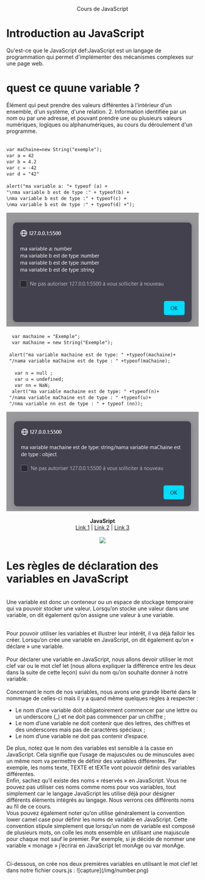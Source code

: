 

<p align="center">
  Cours de JavaScript
</p>

# Introduction au JavaScript

Qu'est-ce que le JavaScript
def:JavaScript est un langage de programmation qui permet d'implémenter des mécanismes complexes sur une page web.

# quest ce quune variable ?

Élément qui peut prendre des valeurs différentes à l'intérieur d'un ensemble, d'un système, d'une relation. 2. Information identifiée par un nom ou par une adresse, et pouvant prendre une ou plusieurs valeurs numériques, logiques ou alphanumériques, au cours du déroulement d'un programme.</br>
</br>
```
var maChaine=new String("exemple");
var a = 42
var b = 4.2
var c = -42
var d = "42"

alert("ma variable a: "+ typeof (a) +
"\nma variable b est de type :" + typeof(b) +
\nma variable b est de type :" + typeof(c) +
\nma variable b est de type :" + typeof(d) +");
```
![capture](/img/number.png)   
```
  var machaine = "Exemple";
  var maChaine = new String("Exemple");

 alert("ma variable machaine est de type: " +typeof(machaine)+
 "/nama variable maChaine est de type : " +typeof(maChaine);

   var n = null ;
   var u = undefined;
   var nn = NaN;
  alert("ma variable machaine est de type: " +typeof(n)+
 "/nama variable maChaine est de type : " +typeof(u)+
 "/nma variable nn est de type : " + typeof (nn));  
```
![capture](/img/object.png)

<p align="center">
  <b>JavaSript</b><br>
  <a href="#">Link 1</a> |
  <a href="#">Link 2</a> |
  <a href="#">Link 3</a>
  <br><br>
  <img src="http://s.4cdn.org/image/title/105.gif">
</p>


# Les règles de déclaration des variables en JavaScript </br>
</br>
Une variable est donc un conteneur ou un espace de stockage temporaire qui va pouvoir stocker une valeur. Lorsqu’on stocke une valeur dans une variable, on dit également qu’on assigne une valeur à une variable.</br>
</br>

Pour pouvoir utiliser les variables et illustrer leur intérêt, il va déjà falloir les créer. Lorsqu’on crée une variable en JavaScript, on dit également qu’on « déclare » une variable.</br>
</br>
Pour déclarer une variable en JavaScript, nous allons devoir utiliser le mot clef var ou le mot clef let (nous allons expliquer la différence entre les deux dans la suite de cette leçon) suivi du nom qu’on souhaite donner à notre variable.</br>
</br>
Concernant le nom de nos variables, nous avons une grande liberté dans le nommage de celles-ci mais il y a quand même quelques règles à respecter :  
  
    
    

* Le nom d’une variable doit obligatoirement commencer par une lettre ou un underscore (_) et ne doit pas commencer par un chiffre ;
*    Le nom d’une variable ne doit contenir que des lettres, des chiffres et des underscores mais pas de caractères spéciaux ;
*    Le nom d’une variable ne doit pas contenir d’espace.  
  
De plus, notez que le nom des variables est sensible à la casse en JavaScript. Cela signifie que l’usage de majuscules ou de minuscules avec un même nom va permettre de définir des variables différentes. Par exemple, les noms texte, TEXTE et tEXTe vont pouvoir définir des variables différentes.
</br>
Enfin, sachez qu’il existe des noms « réservés » en JavaScript. Vous ne pouvez pas utiliser ces noms comme noms pour vos variables, tout simplement car le langage JavaScript les utilise déjà pour désigner différents éléments intégrés au langage. Nous verrons ces différents noms au fil de ce cours.
</br>
Vous pouvez également noter qu’on utilise généralement la convention lower camel case pour définir les noms de variable en JavaScript. Cette convention stipule simplement que lorsqu’un nom de variable est composé de plusieurs mots, on colle les mots ensemble en utilisant une majuscule pour chaque mot sauf le premier. Par exemple, si je décide de nommer une variable « monage » j’écrirai en JavaScript let monAge ou var monAge.

</br>
Ci-dessous, on crée nos deux premières variables en utilisant le mot clef let dans notre fichier cours.js :  
![capture](/img/number.png)   



